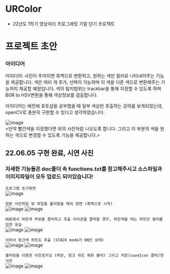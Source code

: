 # URColor
- 22년도 1학기 영상처리 프로그래밍 기말 단기 프로젝트

# 프로젝트 초안
### 아이디어
아이디어: 사진이 주어지면 흑백으로 변환하고, 원하는 색만 컬러로 나타내어주는 기능을 제공합니다. 색은 여러 개 추가, 선택이 가능하며 이 색을 다른 색으로 변환해주는 기능까지 제공할 예정입니다.
색의 탐지범위는 trackbar을 통해 지정할 수 있도록 하며 BGR to HSV변환을 통해 색상정보를 검출합니다.

아이디어는 예전에 포토샵을 공부했을 때 일부 색상만 추출하는 강의를 보게되었는데, openCV로 충분히 구현할 수 있다고 생각하였습니다.

![image](https://user-images.githubusercontent.com/46768743/171196838-27cf55f7-e5de-4fa7-9111-f1a06ef9e98e.png)  
<만약 빨간색을 지정했다면 위의 사진처럼 나오도록 합니다. 그리고 이 부분의 색을 원하는 색으로 변경할 수 있도록 기능을 제공합니다.>


## 22.06.05 구현 완료, 시연 사진
### 자세한 기능들은 doc폴더 속 functions.txt를 참고해주시고 소스파일과 이미지파일이 모두 업로드 되어있습니다!

`프로그램 초기화면`  
![image](https://user-images.githubusercontent.com/46768743/172040645-60f8c9d7-d240-4a52-a532-c3ec24278c8d.png)

`원본 사진파일 및 파일을 불러왔을 때의 장면 (흑백으로 시작)`  
![image](https://user-images.githubusercontent.com/46768743/172040668-07cd63d2-91df-493a-bab2-4cab6cbadb4d.png)
![image](https://user-images.githubusercontent.com/46768743/172040669-48967845-84e0-489a-8ed2-978ec046697c.png)


`HUE에서 파란색 부분을 클릭하고 추출 아이콘을 클릭할 경우, 파란색을 띄는 하트만 컬러를 입힌 모습`    
![image](https://user-images.githubusercontent.com/46768743/172040710-004eb586-ebcd-415e-a8c4-5e3d5882b623.png)
![image](https://user-images.githubusercontent.com/46768743/172040712-4c336694-b2d0-4a0d-8174-eebe746d259a.png)

`이어서 핑크색 하트도 추출 (STACK mode가 ON인 상태)`    
![image](https://user-images.githubusercontent.com/46768743/172040734-f9ab8887-cb9e-4857-a363-2c12becf2d58.png)
![image](https://user-images.githubusercontent.com/46768743/172040737-6d16f486-f836-4737-8ed3-9f74751387a0.png)

`블러링을 이용한 아웃포커싱 (파란, 핑크 하트 제외 블러) 그리고 저장(saveIcon 클릭)한 사진`  
![image](https://user-images.githubusercontent.com/46768743/172040773-e5015e03-e7d1-42d7-8c6f-15c7c361d2bf.png)
![image](https://user-images.githubusercontent.com/46768743/172040775-4743e5e2-5058-4fb4-a905-a4bcc31abb96.png)

